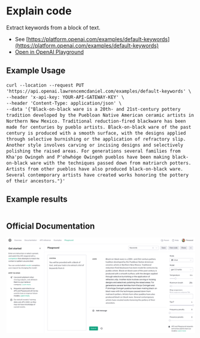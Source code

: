 # Explain code

Extract keywords from a block of text.

- See [https://platform.openai.com/examples/default-keywords](https://platform.openai.com/examples/default-keywords)
- [Open in OpenAI Playground](https://platform.openai.com/playground/p/default-keywords)

## Example Usage

```console
curl --location --request PUT 'https://api.openai.lawrencemcdaniel.com/examples/default-keywords' \
--header 'x-api-key: YOUR-API-GATEWAY-KEY' \
--header 'Content-Type: application/json' \
--data '{"Black-on-black ware is a 20th- and 21st-century pottery tradition developed by the Puebloan Native American ceramic artists in Northern New Mexico. Traditional reduction-fired blackware has been made for centuries by pueblo artists. Black-on-black ware of the past century is produced with a smooth surface, with the designs applied through selective burnishing or the application of refractory slip. Another style involves carving or incising designs and selectively polishing the raised areas. For generations several families from Kha'po Owingeh and P'ohwhóge Owingeh pueblos have been making black-on-black ware with the techniques passed down from matriarch potters. Artists from other pueblos have also produced black-on-black ware. Several contemporary artists have created works honoring the pottery of their ancestors."}'
```

## Example results

```json

```

## Official Documentation

![OpenAI Playground](https://raw.githubusercontent.com/FullStackWithLawrence/aws-openai/main/doc/examples/example-07-keywords.png "OpenAI Playground")
